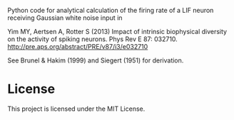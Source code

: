 Python code for analytical calculation of the firing rate of a LIF neuron receiving Gaussian white noise input in 

Yim MY, Aertsen A, Rotter S (2013) Impact of intrinsic biophysical diversity on the activity of spiking neurons. Phys Rev E 87: 032710. 
http://pre.aps.org/abstract/PRE/v87/i3/e032710

See Brunel & Hakim (1999) and Siegert (1951) for derivation.

# License

This project is licensed under the MIT License.
